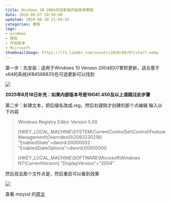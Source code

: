 ```yaml
---
title: Windows 10 2004开启新版开始菜单教程
date: 2020-08-07 10:50:00
updated: 2020-08-30 21:09:55
categories: 教程
tags:
- windows
- 微软
- 开始菜单
- Microsoft
thumbnailImage: https://lfs.libmbr.com/assets/2020/08/07/start.webp
---
```

第一步：先安装：适用于Windows 10 Version 2004的07累积更新，适合基于x64的系统(KB4568831)在可选更新可以找到
<!-- more -->
![  ][2]

**2025年8月18日补充：如果内部版本号是19041.450及以上请跳过此步骤**

第二步：新建文本，把后缀名改成.reg，然后右键刚才创建的那个点编辑
输入以下内容
>Windows Registry Editor Version 5.00
>
>[HKEY_LOCAL_MACHINE\SYSTEM\CurrentControlSet\Control\FeatureManagement\Overrides\0\2093230218]
>"EnabledState"=dword:00000002
>"EnabledStateOptions"=dword:00000000
>
>[HKEY_LOCAL_MACHINE\SOFTWARE\Microsoft\Windows NT\CurrentVersion]
>"DisplayVersion"="2004"

然后双击那个文件点是，然后重启可以看到效果

![  ][1]

查看 mzyxsl 的[原文][3]


  [1]: https://lfs.libmbr.com/assets/2020/08/07/start.webp
  [2]: https://lfs.libmbr.com/assets/2020/08/07/upd.webp
  [3]: https://mzyxsl.cn/2020/08/03/1/

